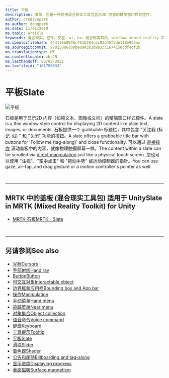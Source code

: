 ```yaml
---
title: 平板
description: 清单，它是一种使用混合现实工具包显示2D 内容的精简窗口样式控件。
author: cre8ivepark
ms.author: dongpark
ms.date: 11/01/2019
ms.topic: article
keywords: 混合现实，控件，交互，ui，ux，混合现实耳机，windows mixed reality 耳机，虚拟现实耳机，HoloLens，石板，MRTK，混合现实工具包
ms.openlocfilehash: 444116b8946c763b284cdc83d45f5de118e965aa
ms.sourcegitcommit: 97815006c09be0a43b3d9b33c1674150cdfecf2b
ms.translationtype: MT
ms.contentlocale: zh-CN
ms.lasthandoff: 03/03/2021
ms.locfileid: "101759833"
---
```

# <a name="slate"></a><span data-ttu-id="76ff7-104">平板</span><span class="sxs-lookup"><span data-stu-id="76ff7-104">Slate</span></span>

![平板](images/UX_Hero_Slate.jpg)

<span data-ttu-id="76ff7-106">石板是用于显示2D 内容（如纯文本、图像或文档）的精简窗口样式控件。</span><span class="sxs-lookup"><span data-stu-id="76ff7-106">A slate is a thin window style control for displaying 2D content like plain text, images, or documents.</span></span> <span data-ttu-id="76ff7-107">石板提供一个 grabbable 标题栏，其中包含 "关注我 (标记-沿) " 和 "关闭" 功能的按钮。</span><span class="sxs-lookup"><span data-stu-id="76ff7-107">A slate offers a grabbable title bar with buttons for 'Follow me (tag-along)' and close functionality.</span></span> <span data-ttu-id="76ff7-108">可以通过 [直接操作](direct-manipulation.md#2d-slate-interaction) 滚动盖板中的内容，就像物理触摸屏幕一样。</span><span class="sxs-lookup"><span data-stu-id="76ff7-108">The content within a slate can be scrolled via [direct manipulation](direct-manipulation.md#2d-slate-interaction) just like a physical touch screen.</span></span> <span data-ttu-id="76ff7-109">您也可以使用 "注视"、"空中点击" 和 "拖动手势" 或运动控制器的指针。</span><span class="sxs-lookup"><span data-stu-id="76ff7-109">You can use gaze, air-tap, and drag gesture or a motion controller's pointer as well.</span></span>

<br>

---

## <a name="slate-in-mrtk-mixed-reality-toolkit-for-unity"></a><span data-ttu-id="76ff7-110">MRTK 中的盖板 (混合现实工具包) 适用于 Unity</span><span class="sxs-lookup"><span data-stu-id="76ff7-110">Slate in MRTK (Mixed Reality Toolkit) for Unity</span></span>

* [<span data-ttu-id="76ff7-111">MRTK-石板</span><span class="sxs-lookup"><span data-stu-id="76ff7-111">MRTK - Slate</span></span>](https://docs.microsoft.com/windows/mixed-reality/mrtk-docs/features/ux-building-blocks/slate.md)

<br>

---

## <a name="see-also"></a><span data-ttu-id="76ff7-112">另请参阅</span><span class="sxs-lookup"><span data-stu-id="76ff7-112">See also</span></span>

* [<span data-ttu-id="76ff7-113">光标</span><span class="sxs-lookup"><span data-stu-id="76ff7-113">Cursors</span></span>](cursors.md)
* [<span data-ttu-id="76ff7-114">手部射线</span><span class="sxs-lookup"><span data-stu-id="76ff7-114">Hand ray</span></span>](point-and-commit.md)
* [<span data-ttu-id="76ff7-115">Button</span><span class="sxs-lookup"><span data-stu-id="76ff7-115">Button</span></span>](button.md)
* [<span data-ttu-id="76ff7-116">可交互对象</span><span class="sxs-lookup"><span data-stu-id="76ff7-116">Interactable object</span></span>](interactable-object.md)
* [<span data-ttu-id="76ff7-117">边界框和应用栏</span><span class="sxs-lookup"><span data-stu-id="76ff7-117">Bounding box and App bar</span></span>](app-bar-and-bounding-box.md)
* [<span data-ttu-id="76ff7-118">操作</span><span class="sxs-lookup"><span data-stu-id="76ff7-118">Manipulation</span></span>](direct-manipulation.md)
* [<span data-ttu-id="76ff7-119">手动菜单</span><span class="sxs-lookup"><span data-stu-id="76ff7-119">Hand menu</span></span>](hand-menu.md)
* [<span data-ttu-id="76ff7-120">追踪菜单</span><span class="sxs-lookup"><span data-stu-id="76ff7-120">Near menu</span></span>](near-menu.md)
* [<span data-ttu-id="76ff7-121">对象集合</span><span class="sxs-lookup"><span data-stu-id="76ff7-121">Object collection</span></span>](object-collection.md)
* [<span data-ttu-id="76ff7-122">语音命令</span><span class="sxs-lookup"><span data-stu-id="76ff7-122">Voice command</span></span>](voice-input.md)
* [<span data-ttu-id="76ff7-123">键盘</span><span class="sxs-lookup"><span data-stu-id="76ff7-123">Keyboard</span></span>](keyboard.md)
* [<span data-ttu-id="76ff7-124">工具提示</span><span class="sxs-lookup"><span data-stu-id="76ff7-124">Tooltip</span></span>](tooltip.md)
* [<span data-ttu-id="76ff7-125">平板</span><span class="sxs-lookup"><span data-stu-id="76ff7-125">Slate</span></span>](slate.md)
* [<span data-ttu-id="76ff7-126">滑块</span><span class="sxs-lookup"><span data-stu-id="76ff7-126">Slider</span></span>](slider.md)
* [<span data-ttu-id="76ff7-127">着色器</span><span class="sxs-lookup"><span data-stu-id="76ff7-127">Shader</span></span>](shader.md)
* [<span data-ttu-id="76ff7-128">公告和尾随</span><span class="sxs-lookup"><span data-stu-id="76ff7-128">Billboarding and tag-along</span></span>](billboarding-and-tag-along.md)
* [<span data-ttu-id="76ff7-129">显示进度</span><span class="sxs-lookup"><span data-stu-id="76ff7-129">Displaying progress</span></span>](progress.md)
* [<span data-ttu-id="76ff7-130">表面磁吸</span><span class="sxs-lookup"><span data-stu-id="76ff7-130">Surface magnetism</span></span>](surface-magnetism.md)
